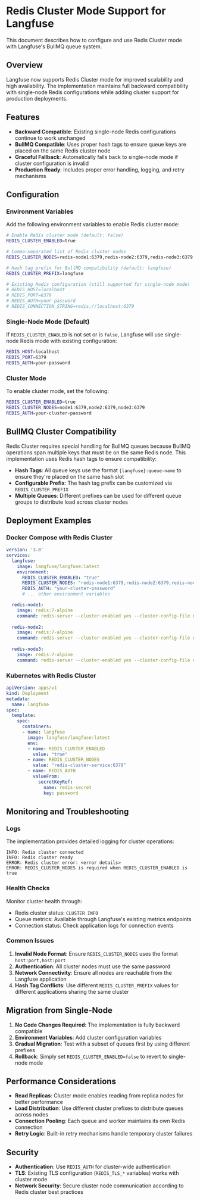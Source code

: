 # Redis Cluster Mode Support for Langfuse

This document describes how to configure and use Redis Cluster mode with Langfuse's BullMQ queue system.

## Overview

Langfuse now supports Redis Cluster mode for improved scalability and high availability.
The implementation maintains full backward compatibility with single-node Redis configurations while adding cluster support for production deployments.

## Features

- **Backward Compatible**: Existing single-node Redis configurations continue to work unchanged
- **BullMQ Compatible**: Uses proper hash tags to ensure queue keys are placed on the same Redis cluster node
- **Graceful Fallback**: Automatically falls back to single-node mode if cluster configuration is invalid
- **Production Ready**: Includes proper error handling, logging, and retry mechanisms

## Configuration

### Environment Variables

Add the following environment variables to enable Redis cluster mode:

```bash
# Enable Redis cluster mode (default: false)
REDIS_CLUSTER_ENABLED=true

# Comma-separated list of Redis cluster nodes
REDIS_CLUSTER_NODES=redis-node1:6379,redis-node2:6379,redis-node3:6379

# Hash tag prefix for BullMQ compatibility (default: langfuse)
REDIS_CLUSTER_PREFIX=langfuse

# Existing Redis configuration (still supported for single-node mode)
# REDIS_HOST=localhost
# REDIS_PORT=6379
# REDIS_AUTH=your-password
# REDIS_CONNECTION_STRING=redis://localhost:6379
```

### Single-Node Mode (Default)

If `REDIS_CLUSTER_ENABLED` is not set or is `false`, Langfuse will use single-node Redis mode with existing configuration:

```bash
REDIS_HOST=localhost
REDIS_PORT=6379
REDIS_AUTH=your-password
```

### Cluster Mode

To enable cluster mode, set the following:

```bash
REDIS_CLUSTER_ENABLED=true
REDIS_CLUSTER_NODES=node1:6379,node2:6379,node3:6379
REDIS_AUTH=your-cluster-password
```

## BullMQ Cluster Compatibility

Redis Cluster requires special handling for BullMQ queues because BullMQ operations span multiple keys that must be on the same Redis node. This implementation uses Redis hash tags to ensure compatibility:

- **Hash Tags**: All queue keys use the format `{langfuse}:queue-name` to ensure they're placed on the same hash slot
- **Configurable Prefix**: The hash tag prefix can be customized via `REDIS_CLUSTER_PREFIX`
- **Multiple Queues**: Different prefixes can be used for different queue groups to distribute load across cluster nodes

## Deployment Examples

### Docker Compose with Redis Cluster

```yaml
version: '3.8'
services:
  langfuse:
    image: langfuse/langfuse:latest
    environment:
      REDIS_CLUSTER_ENABLED: "true"
      REDIS_CLUSTER_NODES: "redis-node1:6379,redis-node2:6379,redis-node3:6379"
      REDIS_AUTH: "your-cluster-password"
      # ... other environment variables

  redis-node1:
    image: redis:7-alpine
    command: redis-server --cluster-enabled yes --cluster-config-file nodes.conf --cluster-node-timeout 5000 --appendonly yes --requirepass your-cluster-password
    
  redis-node2:
    image: redis:7-alpine
    command: redis-server --cluster-enabled yes --cluster-config-file nodes.conf --cluster-node-timeout 5000 --appendonly yes --requirepass your-cluster-password
    
  redis-node3:
    image: redis:7-alpine
    command: redis-server --cluster-enabled yes --cluster-config-file nodes.conf --cluster-node-timeout 5000 --appendonly yes --requirepass your-cluster-password
```

### Kubernetes with Redis Cluster

```yaml
apiVersion: apps/v1
kind: Deployment
metadata:
  name: langfuse
spec:
  template:
    spec:
      containers:
      - name: langfuse
        image: langfuse/langfuse:latest
        env:
        - name: REDIS_CLUSTER_ENABLED
          value: "true"
        - name: REDIS_CLUSTER_NODES
          value: "redis-cluster-service:6379"
        - name: REDIS_AUTH
          valueFrom:
            secretKeyRef:
              name: redis-secret
              key: password
```

## Monitoring and Troubleshooting

### Logs

The implementation provides detailed logging for cluster operations:

```
INFO: Redis cluster connected
INFO: Redis cluster ready
ERROR: Redis cluster error: <error details>
ERROR: REDIS_CLUSTER_NODES is required when REDIS_CLUSTER_ENABLED is true
```

### Health Checks

Monitor cluster health through:
- Redis cluster status: `CLUSTER INFO`
- Queue metrics: Available through Langfuse's existing metrics endpoints
- Connection status: Check application logs for connection events

### Common Issues

1. **Invalid Node Format**: Ensure `REDIS_CLUSTER_NODES` uses the format `host:port,host:port`
2. **Authentication**: All cluster nodes must use the same password
3. **Network Connectivity**: Ensure all nodes are reachable from the Langfuse application
4. **Hash Tag Conflicts**: Use different `REDIS_CLUSTER_PREFIX` values for different applications sharing the same cluster

## Migration from Single-Node

1. **No Code Changes Required**: The implementation is fully backward compatible
2. **Environment Variables**: Add cluster configuration variables
3. **Gradual Migration**: Test with a subset of queues first by using different prefixes
4. **Rollback**: Simply set `REDIS_CLUSTER_ENABLED=false` to revert to single-node mode

## Performance Considerations

- **Read Replicas**: Cluster mode enables reading from replica nodes for better performance
- **Load Distribution**: Use different cluster prefixes to distribute queues across nodes
- **Connection Pooling**: Each queue and worker maintains its own Redis connection
- **Retry Logic**: Built-in retry mechanisms handle temporary cluster failures

## Security

- **Authentication**: Use `REDIS_AUTH` for cluster-wide authentication
- **TLS**: Existing TLS configuration (`REDIS_TLS_*` variables) works with cluster mode
- **Network Security**: Secure cluster node communication according to Redis cluster best practices
